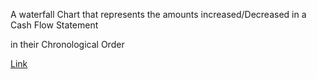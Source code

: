 A waterfall Chart that represents the amounts increased/Decreased in a  Cash Flow Statement

in their Chronological Order


[Link](https://app.powerbi.com/links/yGpP2PAZ-F?ctid=898ed902-fca6-4a0e-9f69-cc03f1ac6556&pbi_source=linkShare&bookmarkGuid=fa02c274-dae9-4c51-a1fa-248009489712)
